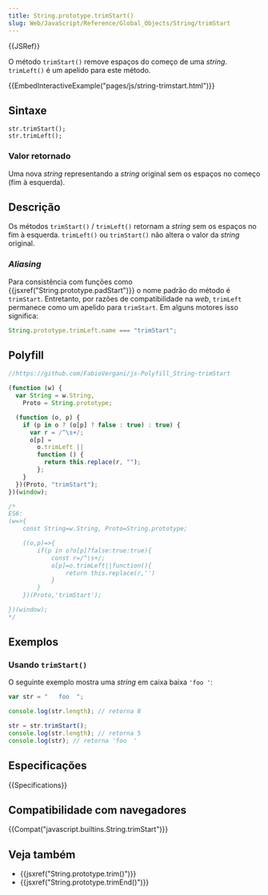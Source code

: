 ```yaml
---
title: String.prototype.trimStart()
slug: Web/JavaScript/Reference/Global_Objects/String/trimStart
---
```


{{JSRef}}

O método `trimStart()` remove espaços do começo de uma _string_. `trimLeft()` é um apelido para este método.

{{EmbedInteractiveExample("pages/js/string-trimstart.html")}}

## Sintaxe

```
str.trimStart();
str.trimLeft();
```

### Valor retornado

Uma nova _string_ representando a _string_ original sem os espaços no começo (fim à esquerda).

## Descrição

Os métodos `trimStart()` / `trimLeft()` retornam a _string_ sem os espaços no fim à esquerda. `trimLeft()` ou `trimStart()` não altera o valor da _string_ original.

### _Aliasing_

Para consistência com funções como {{jsxref("String.prototype.padStart")}} o nome padrão do método é `trimStart`. Entretanto, por razões de compatibilidade na _web_, `trimLeft` permanece como um apelido para `trimStart`. Em alguns motores isso significa:

```js
String.prototype.trimLeft.name === "trimStart";
```

## Polyfill

```js
//https://github.com/FabioVergani/js-Polyfill_String-trimStart

(function (w) {
  var String = w.String,
    Proto = String.prototype;

  (function (o, p) {
    if (p in o ? (o[p] ? false : true) : true) {
      var r = /^\s+/;
      o[p] =
        o.trimLeft ||
        function () {
          return this.replace(r, "");
        };
    }
  })(Proto, "trimStart");
})(window);

/*
ES6:
(w=>{
    const String=w.String, Proto=String.prototype;

    ((o,p)=>{
        if(p in o?o[p]?false:true:true){
            const r=/^\s+/;
            o[p]=o.trimLeft||function(){
                return this.replace(r,'')
            }
        }
    })(Proto,'trimStart');

})(window);
*/
```

## Exemplos

### Usando `trimStart()`

O seguinte exemplo mostra uma _string_ em caixa baixa `'foo '`:

```js
var str = "   foo  ";

console.log(str.length); // retorna 8

str = str.trimStart();
console.log(str.length); // retorna 5
console.log(str); // retorna 'foo  '
```

## Especificações

{{Specifications}}

## Compatibilidade com navegadores

{{Compat("javascript.builtins.String.trimStart")}}

## Veja também

- {{jsxref("String.prototype.trim()")}}
- {{jsxref("String.prototype.trimEnd()")}}
